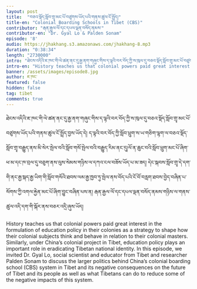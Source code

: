 ```yaml
---
layout: post
title:  "བཅའ་སྡོད་སློབ་གྲྭ་མང་པོ་བཙུགས་ཡོད་པའི་གནས་ཚུལ་ངོ་སྤྲོད།"
title-en: "Colonial Boarding Schools in Tibet (CBS)"
contributor: "རྒན་རྒྱལ་ལོ་དང་དཔལ་ལྡན་བསོད་ནམས་"
contributor-en: "Dr. Gyal Lo & Palden Sonam"
episode: '8'
audio: https://jhakhang.s3.amazonaws.com/jhakhang-8.mp3
duration: "0:38:34"
length: "2730000"
intro: "ཐེངས་འདིའི་ཇ་ཁང་གི་ལེ་ཚན་ནང་དུ་རྒྱ་ནག་གཞུང་གིས་ད་ལྟའི་བར་བོད་ཀྱི་ས་ཁུལ་དུ་བཅའ་སྡོད་སློབ་གྲྭ་མང་པོ་བཙུགས་ཡོད་པའི་གནས་ཚུལ་ངོ་སྤྲོད་བྱས་ཡོད་དེ། ད་ལྟའི་བར་བོད་ཀྱི་སློབ་ཕྲུག་ས་ཡ་གཅིག་ལྷག་ལ་བཅའ་སྡོད་སློབ་གྲྭ་བརྒྱུད་ནས་མི་སེར་སྤེལ་བའི་སློབ་གསོ་སྤེལ་བའི་བརྒྱུད་རིམ་ནང་དུ།ལོ་ན་ཆུང་བའི་སློབ་ཕྲུག་མང་པོ་ཞིག་ཕ་མ་དང་ཁ་བྲལ་དུ་བཅུག་ནས་ལུས་སེམས་གཉིས་ལ་དཀའ་ངལ་བཟོས་ཡོད་པ་མ་ཟད། དེང་སྐབས་སློབ་གྲྭ་དེ་དག་གི་ནང་རྒྱ་སྐད་རྒྱ་ཡིག་གི་སློབ་གསོའི་ཐབས་ལམ་རྒྱ་ཁྱབ་ཏུ་སྤེལ་ནས་བོད་པའི་ངོ་བོ་བརླག་ཐབས་བྱེད་བཞིན་པ་སོགས་ཀྱི་འགལ་རྐྱེན་མང་པོ་ཞིག་བྱུང་བཞིན་པས་ན། རྒན་རྒྱལ་ལོ་དང་དཔལ་ལྡན་བསོད་ནམས་གཉིས་ལ་གནས་ཚུལ་འདི་དག་གི་སྐོར་ནས་བཅར་འདྲི་ཞུས་ཡོད།"
intro-en: "History teaches us that colonial powers paid great interest in the formulation of education policy in their colonies as a strategy to shape how their colonial subjects think and behave in relation to their colonial masters. Similarly, under China’s colonial project in Tibet, education policy plays an important role in eradicating Tibetan national identity. In this episode, we invited Dr. Gyal Lo, social scientist and educator from Tibet and researcher Palden Sonam to discuss the larger politics behind China’s colonial boarding school (CBS) system in Tibet and its negative consequences on the future of Tibet and its people as well as what Tibetans can do to reduce some of the negative impacts of this system."
banner: /assets/images/episode8.jpg
author: ཇ་ཁང་
featured: false
hidden: false
tag: tibet
comments: true
---
```


ཐེངས་འདིའི་ཇ་ཁང་གི་ལེ་ཚན་ནང་དུ་རྒྱ་ནག་གཞུང་གིས་ད་ལྟའི་བར་བོད་ཀྱི་ས་ཁུལ་དུ་བཅའ་སྡོད་སློབ་གྲྭ་མང་པོ་བཙུགས་ཡོད་པའི་གནས་ཚུལ་ངོ་སྤྲོད་བྱས་ཡོད་དེ། ད་ལྟའི་བར་བོད་ཀྱི་སློབ་ཕྲུག་ས་ཡ་གཅིག་ལྷག་ལ་བཅའ་སྡོད་སློབ་གྲྭ་བརྒྱུད་ནས་མི་སེར་སྤེལ་བའི་སློབ་གསོ་སྤེལ་བའི་བརྒྱུད་རིམ་ནང་དུ།ལོ་ན་ཆུང་བའི་སློབ་ཕྲུག་མང་པོ་ཞིག་ཕ་མ་དང་ཁ་བྲལ་དུ་བཅུག་ནས་ལུས་སེམས་གཉིས་ལ་དཀའ་ངལ་བཟོས་ཡོད་པ་མ་ཟད། དེང་སྐབས་སློབ་གྲྭ་དེ་དག་གི་ནང་རྒྱ་སྐད་རྒྱ་ཡིག་གི་སློབ་གསོའི་ཐབས་ལམ་རྒྱ་ཁྱབ་ཏུ་སྤེལ་ནས་བོད་པའི་ངོ་བོ་བརླག་ཐབས་བྱེད་བཞིན་པ་སོགས་ཀྱི་འགལ་རྐྱེན་མང་པོ་ཞིག་བྱུང་བཞིན་པས་ན། རྒན་རྒྱལ་ལོ་དང་དཔལ་ལྡན་བསོད་ནམས་གཉིས་ལ་གནས་ཚུལ་འདི་དག་གི་སྐོར་ནས་བཅར་འདྲི་ཞུས་ཡོད།  

History teaches us that colonial powers paid great interest in the formulation of education policy in their colonies as a strategy to shape how their colonial subjects think and behave in relation to their colonial masters. Similarly, under China’s colonial project in Tibet, education policy plays an important role in eradicating Tibetan national identity. In this episode, we invited Dr. Gyal Lo, social scientist and educator from Tibet and researcher Palden Sonam to discuss the larger politics behind China’s colonial boarding school (CBS) system in Tibet and its negative consequences on the future of Tibet and its people as well as what Tibetans can do to reduce some of the negative impacts of this system.
